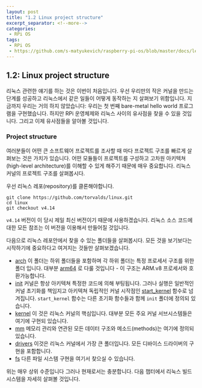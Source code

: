 ```yaml
---
layout: post
title: "1.2 Linux project structure"
excerpt_separator: <!--more-->
categories: 
 - RPi OS
tags:
 - RPi OS 
 - https://github.com/s-matyukevich/raspberry-pi-os/blob/master/docs/lesson01/linux/project-structure.md
---
```

## 1.2: Linux project structure

리눅스 관련한 얘기를 하는 것은 이번이 처음입니다. 우선 우리만의 작은 커널을 만드는 단계를 성공하고 리눅스에서 같은 일들이 어떻게 동작하는 지 살펴보기 위함입니다. 지금까지 우리는 거의 하지 않았습니다: 우리는 첫 번째 bare-metal hello world 프로그램을 구현했습니다. 하지만 RPi 운영체제와 리눅스 사이의 유사점을 찾을 수 있을 것입니다. 그리고 이제 유사점들을 알아볼 것입니다.



### Project structure

여러분들이 어떤 큰 소프트웨어 프로젝트를 조사할 때 마다 프로젝트 구조를 빠르게 살펴보는 것은 가치가 있습니다. 어떤 모듈들이 프로젝트를 구성하고 고차원 아키텍쳐(high-level architecture)를 이해할 수 있게 해주기 때문에 매우 중요합니다. 리눅스 커널의 프로젝트 구조를 살펴봅시다.

우선 리눅스 레포(repository)를 클론해야합니다.

```
git clone https://github.com/torvalds/linux.git 
cd linux
git checkout v4.14
```

`v4.14` 버전이 이 당시 제일 최신 버전이기 때문에 사용하겠습니다. 리눅스 소스 코드에 대한 모든 참조는 이 버전을 이용해서 만들어질 것입니다.

다음으로 리눅스 레포안에서 찾을 수 있는 폴더들을 살펴봅시다. 모든 것을 보기보다는 시작하기에 중요하다고 여겨지는 것들만 살펴보겠습니다.

* [arch](https://github.com/torvalds/linux/tree/v4.14/arch) 이 폴더는 하위 폴더들을 포함하며 각 하위 폴더는 특정 프로세서 구조를 위한 폴더 입니다. 대부분 [arm64](https://github.com/torvalds/linux/tree/v4.14/arch/arm64) 로 다룰 것입니다 - 이 구조는 ARM.v8 프로세서와 호환가능합니다.
* [init](https://github.com/torvalds/linux/tree/v4.14/init) 커널은 항상 아키텍쳐 특정한 코드에 의해 부팅됩니다. 그러나 실행은 일반적인 커널 초기화를 책임지고 아키텍쳐 독립적인 커널 시작점인 [start_kernel](https://github.com/torvalds/linux/blob/v4.14/init/main.c#L509) 함수로 넘겨집니다. `start_kernel` 함수는 다른 초기화 함수들과 함께 `init` 폴더에 정의되 있습니다.
* [kernel](https://github.com/torvalds/linux/tree/v4.14/kernel) 이 것은 리눅스 커널의 핵심입니다. 대부분 모든 주요 커널 서브시스템들은 여기에 구현되 있습니다.
* [mm](https://github.com/torvalds/linux/tree/v4.14/mm) 메모리 관리와 연관된 모든 데이터 구조와  메소드(methods)는 여기에 정의되 있습니다.
* [drivers](https://github.com/torvalds/linux/tree/v4.14/drivers) 이것은 리눅스 커널에서 가장 큰 폴더입니다. 모든 디바이스 드라이버의 구현을 포함합니다.
* [fs](https://github.com/torvalds/linux/tree/v4.14/fs) 다른 파일 시스템 구현을 여기서 찾으실 수 있습니다.

위는 매우 상위 수준입니다 그러나 현재로서는 충분합니다. 다음 챕터에서 리눅스 빌드 시스템을 자세히 살펴볼 것입니다.